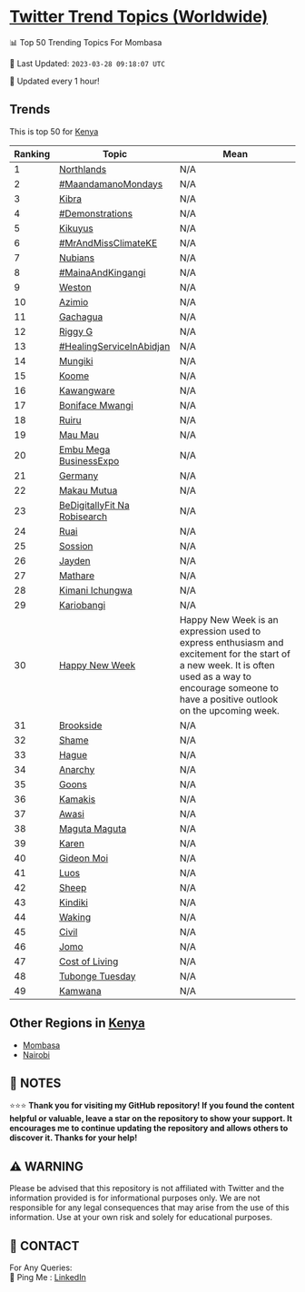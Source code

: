 [Twitter Trend Topics (Worldwide)](https://github.com/ErcinDedeoglu/Twitter-Trend-Topics)
==========


📊 Top 50 Trending Topics For Mombasa

📆 Last Updated: `2023-03-28 09:18:07 UTC`

🔧 Updated every 1 hour!


## Trends

This is top 50 for [Kenya](</Kenya>)

| Ranking | Topic | Mean |
| ------- | ------------ | ------------ |
| 1 | [Northlands](http://twitter.com/search?q=Northlands) | N/A |
| 2 | [#MaandamanoMondays](http://twitter.com/search?q=%23MaandamanoMondays) | N/A |
| 3 | [Kibra](http://twitter.com/search?q=Kibra) | N/A |
| 4 | [#Demonstrations](http://twitter.com/search?q=%23Demonstrations) | N/A |
| 5 | [Kikuyus](http://twitter.com/search?q=Kikuyus) | N/A |
| 6 | [#MrAndMissClimateKE](http://twitter.com/search?q=%23MrAndMissClimateKE) | N/A |
| 7 | [Nubians](http://twitter.com/search?q=Nubians) | N/A |
| 8 | [#MainaAndKingangi](http://twitter.com/search?q=%23MainaAndKingangi) | N/A |
| 9 | [Weston](http://twitter.com/search?q=Weston) | N/A |
| 10 | [Azimio](http://twitter.com/search?q=Azimio) | N/A |
| 11 | [Gachagua](http://twitter.com/search?q=Gachagua) | N/A |
| 12 | [Riggy G](http://twitter.com/search?q=Riggy+G) | N/A |
| 13 | [#HealingServiceInAbidjan](http://twitter.com/search?q=%23HealingServiceInAbidjan) | N/A |
| 14 | [Mungiki](http://twitter.com/search?q=Mungiki) | N/A |
| 15 | [Koome](http://twitter.com/search?q=Koome) | N/A |
| 16 | [Kawangware](http://twitter.com/search?q=Kawangware) | N/A |
| 17 | [Boniface Mwangi](http://twitter.com/search?q=Boniface+Mwangi) | N/A |
| 18 | [Ruiru](http://twitter.com/search?q=Ruiru) | N/A |
| 19 | [Mau Mau](http://twitter.com/search?q=Mau+Mau) | N/A |
| 20 | [Embu Mega BusinessExpo](http://twitter.com/search?q=Embu+Mega+BusinessExpo) | N/A |
| 21 | [Germany](http://twitter.com/search?q=Germany) | N/A |
| 22 | [Makau Mutua](http://twitter.com/search?q=Makau+Mutua) | N/A |
| 23 | [BeDigitallyFit Na Robisearch](http://twitter.com/search?q=BeDigitallyFit+Na+Robisearch) | N/A |
| 24 | [Ruai](http://twitter.com/search?q=Ruai) | N/A |
| 25 | [Sossion](http://twitter.com/search?q=Sossion) | N/A |
| 26 | [Jayden](http://twitter.com/search?q=Jayden) | N/A |
| 27 | [Mathare](http://twitter.com/search?q=Mathare) | N/A |
| 28 | [Kimani Ichungwa](http://twitter.com/search?q=Kimani+Ichungwa) | N/A |
| 29 | [Kariobangi](http://twitter.com/search?q=Kariobangi) | N/A |
| 30 | [Happy New Week](http://twitter.com/search?q=Happy+New+Week) | Happy New Week is an expression used to express enthusiasm and excitement for the start of a new week. It is often used as a way to encourage someone to have a positive outlook on the upcoming week. |
| 31 | [Brookside](http://twitter.com/search?q=Brookside) | N/A |
| 32 | [Shame](http://twitter.com/search?q=Shame) | N/A |
| 33 | [Hague](http://twitter.com/search?q=Hague) | N/A |
| 34 | [Anarchy](http://twitter.com/search?q=Anarchy) | N/A |
| 35 | [Goons](http://twitter.com/search?q=Goons) | N/A |
| 36 | [Kamakis](http://twitter.com/search?q=Kamakis) | N/A |
| 37 | [Awasi](http://twitter.com/search?q=Awasi) | N/A |
| 38 | [Maguta Maguta](http://twitter.com/search?q=Maguta+Maguta) | N/A |
| 39 | [Karen](http://twitter.com/search?q=Karen) | N/A |
| 40 | [Gideon Moi](http://twitter.com/search?q=Gideon+Moi) | N/A |
| 41 | [Luos](http://twitter.com/search?q=Luos) | N/A |
| 42 | [Sheep](http://twitter.com/search?q=Sheep) | N/A |
| 43 | [Kindiki](http://twitter.com/search?q=Kindiki) | N/A |
| 44 | [Waking](http://twitter.com/search?q=Waking) | N/A |
| 45 | [Civil](http://twitter.com/search?q=Civil) | N/A |
| 46 | [Jomo](http://twitter.com/search?q=Jomo) | N/A |
| 47 | [Cost of Living](http://twitter.com/search?q=Cost+of+Living) | N/A |
| 48 | [Tubonge Tuesday](http://twitter.com/search?q=Tubonge+Tuesday) | N/A |
| 49 | [Kamwana](http://twitter.com/search?q=Kamwana) | N/A |



## Other Regions in [Kenya](</Kenya>)

* [Mombasa](</Kenya/Mombasa.md>)
* [Nairobi](</Kenya/Nairobi.md>)



## 📝 NOTES

⭐⭐⭐ **Thank you for visiting my GitHub repository! If you found the content helpful or valuable, leave a star on the repository to show your support. It encourages me to continue updating the repository and allows others to discover it. Thanks for your help!**


## ⚠️ WARNING

Please be advised that this repository is not affiliated with Twitter and the information provided is for informational purposes only. We are not responsible for any legal consequences that may arise from the use of this information. Use at your own risk and solely for educational purposes.


## 📨 CONTACT

 For Any Queries:  
            🏓 Ping Me : [LinkedIn](https://www.linkedin.com/in/ercindedeoglu/)
